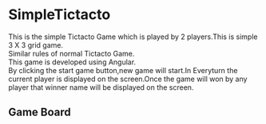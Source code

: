 # SimpleTictacto

This is the simple Tictacto Game which is played by 2 players.This is simple 3 X 3 grid game.
<br>
Similar rules of normal Tictacto Game.
<br>This game is developed using Angular.
<br>
By clicking the start game button,new game will start.In Everyturn the current player is displayed on the screen.Once the game will won by any player that winner name will be displayed on the screen.
<br>
## Game Board
